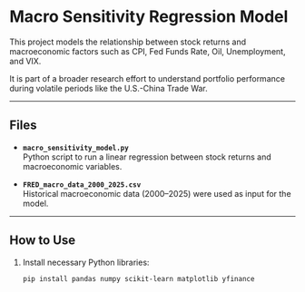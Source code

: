 # Macro Sensitivity Regression Model

This project models the relationship between stock returns and macroeconomic factors such as CPI, Fed Funds Rate, Oil, Unemployment, and VIX.

It is part of a broader research effort to understand portfolio performance during volatile periods like the U.S.-China Trade War.

---

## Files

- **`macro_sensitivity_model.py`**  
  Python script to run a linear regression between stock returns and macroeconomic variables.

- **`FRED_macro_data_2000_2025.csv`**  
  Historical macroeconomic data (2000–2025) were used as input for the model.

---

## How to Use

1. Install necessary Python libraries:
   ```bash
   pip install pandas numpy scikit-learn matplotlib yfinance
